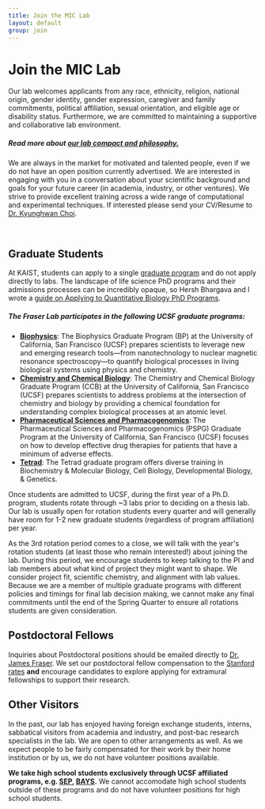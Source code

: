 ```yaml
---
title: Join the MIC Lab
layout: default
group: join
---
```


# Join the MIC Lab
Our lab welcomes applicants from any race, ethnicity, religion, national origin, gender identity, gender expression, caregiver and family commitments, political affiliation, sexual orientation, and eligible age or disability status. Furthermore, we are committed to maintaining a supportive and collaborative lab environment.
##### Read more about [our lab compact and philosophy.](/philosophy/)

We are always in the market for motivated and talented people, even if we do not have an open position currently advertised. We are interested in engaging with you in a conversation about your scientific background and goals for your future career (in academia, industry, or other ventures). We strive to provide excellent training across a wide range of computational and experimental techniques. If interested please send your CV/Resume to [Dr. Kyunghwan Choi](/contact).

<br/>

## Graduate Students

At KAIST, students can apply to a single [graduate program](https://graduate.ucsf.edu/programs) and do not apply directly to labs. The landscape of life science PhD programs and their admissions processes can be incredibly opaque, so Hersh Bhargava and I wrote a [guide on Applying to Quantitative Biology PhD Programs](https://hershbhargava.com/writing/applying-to-phd-programs/). 

##### The Fraser Lab participates in the following UCSF graduate programs:
  * **[Biophysics](http://biophysics.ucsf.edu/)**: The Biophysics Graduate Program (BP) at the University of California, San Francisco (UCSF) prepares scientists to leverage new and emerging research tools—from nanotechnology to nuclear magnetic resonance spectroscopy—to quantify biological processes in living biological systems using physics and chemistry.
  * **[Chemistry and Chemical Biology](http://ccb.ucsf.edu/)**: The Chemistry and Chemical Biology Graduate Program (CCB) at the University of California, San Francisco (UCSF) prepares scientists to address problems at the intersection of chemistry and biology by providing a chemical foundation for understanding complex biological processes at an atomic level.
  * **[Pharmaceutical Sciences and Pharmacogenomics](http://pspg.ucsf.edu/)**: The Pharmaceutical Sciences and Pharmacogenomics (PSPG) Graduate Program at the University of California, San Francisco (UCSF) focuses on how to develop effective drug therapies for patients that have a minimum of adverse effects.
  * **[Tetrad](http://tetrad.ucsf.edu/)**: The Tetrad graduate program offers diverse training in Biochemistry & Molecular Biology, Cell Biology, Developmental Biology, & Genetics.

Once students are admitted to UCSF, during the first year of a Ph.D. program, students rotate through ~3 labs prior to deciding on a thesis lab. Our lab is usually open for rotation students every quarter and will generally have room for 1-2 new graduate students (regardless of program affiliation) per year.

As the 3rd rotation period comes to a close, we will talk with the year's rotation students (at least those who remain interested!) about joining the lab.  During this period, we encourage students to keep talking to the PI and lab members about what kind of project they might want to shape. We consider project fit, scientific chemistry, and alignment with lab values. Because we are a member of multiple graduate programs with different policies and timings for final lab decision making, we cannot make any final commitments until the end of the Spring Quarter to ensure all rotations students are given consideration.

## Postdoctoral Fellows

Inquiries about Postdoctoral positions should be emailed directly to [Dr. James Fraser](/contact). We set our postdoctoral fellow compensation to the [Stanford rates](https://postdocs.stanford.edu/funding-levels-and-guidelines) **and** encourage candidates to explore applying for extramural fellowships to support their research.

## Other Visitors

In the past, our lab has enjoyed having foreign exchange students, interns, sabbatical visitors from academia and industry, and post-bac research specialists in the lab.  We are open to other arrangements as well. As we expect people to be fairly compensated for their work by their home institution or by us, we do not have volunteer positions available. 

**We take high school students exclusively through UCSF affiliated programs, e.g. [SEP](http://sep.ucsf.edu/), [BAYS](https://pharm.ucsf.edu/bays).** We cannot accomodate high school students outside of these programs and do not have volunteer positions for high school students.
